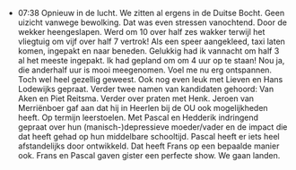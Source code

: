 - 07:38	Opnieuw in de lucht. We zitten al ergens in de Duitse Bocht. Geen uizicht vanwege bewolking. Dat was even stressen vanochtend. Door de wekker heengeslapen. Werd om 10 over half zes wakker terwijl het vliegtuig om vijf over half 7 vertrok! Als een speer aangekleed, taxi laten komen, ingepakt en naar beneden. Gelukkig had ik vannacht om half 3 al het meeste ingepakt. Ik had gepland om om 4 uur op te staan! Nou ja, die anderhalf uur is mooi meegenomen. Voel me nu erg ontspannen. Toch wel heel gezellig geweest. Ook nog even leuk met Lieven en Hans Lodewijks gepraat. Verder twee namen van kandidaten gehoord: Van Aken en Piet Reitsma. Verder over praten met Henk. Jeroen van Merriënboer gaf aan dat hij in Heerlen bij de OU ook mogelijkheden heeft. Op termijn leerstoelen. Met Pascal en Hedderik indringend gepraat over hun (manisch-)depressieve moeder/vader en de impact die dat heeft gehad op hun middelbare schooltijd. Pascal heeft er iets heel afstandelijks door ontwikkeld. Dat heeft Frans op een bepaalde manier ook. Frans en Pascal gaven gister een perfecte show. We gaan landen.